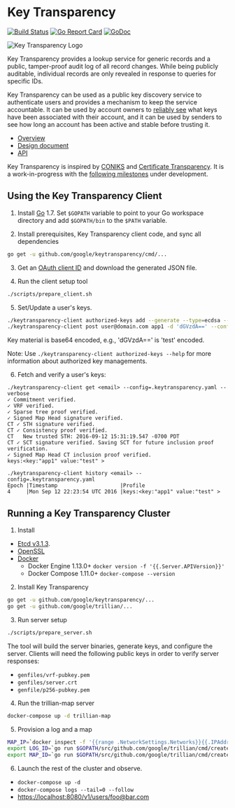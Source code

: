 # Key Transparency

[![Build Status](https://travis-ci.org/google/keytransparency.svg?branch=master)](https://travis-ci.org/google/keytransparency)
[![Go Report Card](https://goreportcard.com/badge/github.com/google/keytransparency)](https://goreportcard.com/report/github.com/google/keytransparency)
[![GoDoc](https://godoc.org/github.com/google/keytransparency?status.svg)](https://godoc.org/github.com/google/keytransparency)

![Key Transparency Logo](docs/images/logo.png)


Key Transparency provides a lookup service for generic records and a public,
tamper-proof audit log of all record changes. While being publicly auditable,
individual records are only revealed in response to queries for specific IDs.

Key Transparency can be used as a public key discovery service to authenticate
users and provides a mechanism to keep the service accountable.  It can be used
by account owners to [reliably see](docs/verification.md) what keys have been
associated with their account, and it can be used by senders to see how long an
account has been active and stable before trusting it. 

* [Overview](docs/overview.md)
* [Design document](docs/design.md)
* [API](docs/http_apis.md)

Key Transparency is inspired by [CONIKS](https://eprint.iacr.org/2014/1004.pdf)
and [Certificate Transparency](https://www.certificate-transparency.org/).
It is a work-in-progress with the [following
milestones](https://github.com/google/keytransparency/milestones) under
development.


## Using the Key Transparency Client

1. Install [Go](https://golang.org/doc/install) 1.7.
Set `$GOPATH` variable to point to your Go workspace directory and add `$GOPATH/bin` to the `$PATH` variable.

2. Install prerequisites, Key Transparency client code, and sync all dependencies

  ```sh
  go get -u github.com/google/keytransparency/cmd/...
  ```

3. Get an [OAuth client ID](https://console.developers.google.com/apis/credentials) and download the generated JSON file.

4. Run the client setup tool

  ```sh
  ./scripts/prepare_client.sh
  ```

5. Set/Update a user's keys. 

  ```sh
  ./keytransparency-client authorized-keys add --generate --type=ecdsa --activate
  ./keytransparency-client post user@domain.com app1 -d 'dGVzdA==' --config=./.keytransparency.yaml
  ```
  Key material is base64 encoded, e.g., 'dGVzdA==' is 'test' encoded.

  Note: Use `./keytransparency-client authorized-keys --help` for more information about authorized key managements.

6. Fetch and verify a user's keys:

  ```
  ./keytransparency-client get <email> --config=.keytransparency.yaml --verbose
  ✓ Commitment verified.
  ✓ VRF verified.
  ✓ Sparse tree proof verified.
  ✓ Signed Map Head signature verified.
  CT ✓ STH signature verified.
  CT ✓ Consistency proof verified.
  CT   New trusted STH: 2016-09-12 15:31:19.547 -0700 PDT
  CT ✓ SCT signature verified. Saving SCT for future inclusion proof verification.
  ✓ Signed Map Head CT inclusion proof verified.
  keys:<key:"app1" value:"test" >
  ```

  ```
  ./keytransparency-client history <email> --config=.keytransparency.yaml
  Epoch |Timestamp                    |Profile
  4     |Mon Sep 12 22:23:54 UTC 2016 |keys:<key:"app1" value:"test" >
  ```


## Running a Key Transparency Cluster

1. Install 
- [Etcd v3.1.3](https://github.com/coreos/etcd/releases/tag/v3.1.3).
- [OpenSSL](https://www.openssl.org/community/binaries.html)
- [Docker](https://docs.docker.com/engine/installation/) 
  - Docker Engine 1.13.0+ `docker version -f '{{.Server.APIVersion}}'`
  - Docker Compose 1.11.0+ `docker-compose --version`

2. Install Key Transparency

  ```sh
  go get -u github.com/google/keytransparency/...
  go get -u github.com/google/trillian/...
  ```

3. Run server setup 

  ```sh
./scripts/prepare_server.sh
  ```

  The tool will build the server binaries, generate keys, and configure the server.
  Clients will need the following public keys in order to verify server responses:

  - `genfiles/vrf-pubkey.pem`
  - `genfiles/server.crt`
  - `genfile/p256-pubkey.pem`

4. Run the trillian-map server 

  ```sh
docker-compose up -d trillian-map
  ```

5. Provision a log and a map 
```sh
MAP_IP=`docker inspect -f '{{range .NetworkSettings.Networks}}{{.IPAddress}}{{end}}' keytransparency_trillian-map_1`
export LOG_ID=`go run $GOPATH/src/github.com/google/trillian/cmd/createtree/main.go --admin_server=$MAP_IP:8090 --pem_key_path=$GOPATH/src/github.com/google/trillian/testdata/log-rpc-server.privkey.pem --pem_key_password="towel" --signature_algorithm=ECDSA --tree_type=LOG`
export MAP_ID=`go run $GOPATH/src/github.com/google/trillian/cmd/createtree/main.go --admin_server=$MAP_IP:8090 --pem_key_path=$GOPATH/src/github.com/google/trillian/testdata/log-rpc-server.privkey.pem --pem_key_password="towel" --signature_algorithm=ECDSA  --hash_strategy=TEST_MAP_HASHER --tree_type=MAP`
```


6. Launch the rest of the cluster and observe.
- `docker-compose up -d`
- `docker-compose logs --tail=0 --follow`
- [https://localhost:8080/v1/users/foo@bar.com](https://localhost:8080/v1/users/foo@bar.com)

